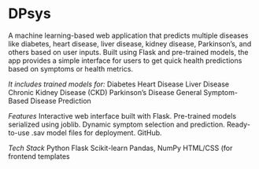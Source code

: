# DPsys

A machine learning-based web application that predicts multiple diseases like diabetes, heart disease, liver disease, kidney disease, Parkinson’s, and others based on user inputs. Built using Flask and pre-trained models, the app provides a simple interface for users to get quick health predictions based on symptoms or health metrics.

*It includes trained models for:*
Diabetes
Heart Disease
Liver Disease
Chronic Kidney Disease (CKD)
Parkinson’s Disease
General Symptom-Based Disease Prediction

*Features*
Interactive web interface built with Flask.
Pre-trained models serialized using joblib.
Dynamic symptom selection and prediction.
Ready-to-use .sav model files for deployment.
GitHub.

*Tech Stack*
Python
Flask
Scikit-learn
Pandas, NumPy
HTML/CSS (for frontend templates
